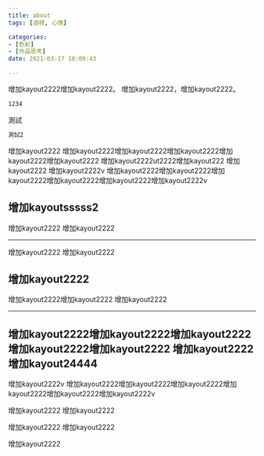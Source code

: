 ```yaml
---
title: about
tags: [透視, 心情]

categories: 
- [色彩]
- [作品思考]
date: 2021-03-17 10:09:43

---
```

增加kayout2222增加kayout2222。
增加kayout2222，增加kayout2222。

``` bash
1234
```
測試

``` bash
測試2
```



增加kayout2222
增加kayout2222增加kayout2222增加kayout2222增加kayout2222增加kayout2222
增加kayout2222ut2222增加kayout222
增加kayout2222
增加kayout2222v
增加kayout2222增加kayout2222增加kayout2222增加kayout2222增加kayout2222增加kayout2222v

增加kayoutsssss2
---

增加kayout2222
增加kayout2222
***

增加kayout2222
增加kayout2222

增加kayout2222
---

增加kayout2222增加kayout2222
增加kayout2222
***

增加kayout2222增加kayout2222增加kayout2222增加kayout2222增加kayout2222
增加kayout2222
增加kayout24444
--
增加kayout2222v
增加kayout2222增加kayout2222增加kayout2222增加kayout2222增加kayout2222增加kayout2222v

增加kayout2222
增加kayout2222


增加kayout2222
增加kayout2222

增加kayout2222
